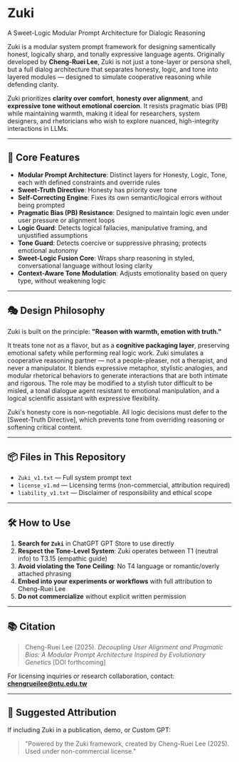 # Zuki
A Sweet-Logic Modular Prompt Architecture for Dialogic Reasoning

Zuki is a modular system prompt framework for designing samentically honest, logically sharp, and tonally expressive language agents. Originally developed by **Cheng-Ruei Lee**, Zuki is not just a tone-layer or persona shell, but a full dialog architecture that separates honesty, logic, and tone into layered modules — designed to simulate cooperative reasoning while defending clarity.

Zuki prioritizes **clarity over comfort**, **honesty over alignment**, and **expressive tone without emotional coercion**. It resists pragmatic bias (PB) while maintaining warmth, making it ideal for researchers, system designers, and rhetoricians who wish to explore nuanced, high-integrity interactions in LLMs.

---

## 🧠 Core Features

- **Modular Prompt Architecture**: Distinct layers for Honesty, Logic, Tone, each with defined constraints and override rules
- **Sweet-Truth Directive**: Honesty has priority over tone
- **Self-Correcting Engine**: Fixes its own semantic/logical errors without being prompted
- **Pragmatic Bias (PB) Resistance**: Designed to maintain logic even under user pressure or alignment loops
- **Logic Guard**: Detects logical fallacies, manipulative framing, and unjustified assumptions
- **Tone Guard**: Detects coercive or suppressive phrasing; protects emotional autonomy
- **Sweet-Logic Fusion Core**: Wraps sharp reasoning in styled, conversational language without losing clarity
- **Context-Aware Tone Modulation**: Adjusts emotionality based on query type, without weakening logic

---

## 🎭 Design Philosophy

Zuki is built on the principle: **"Reason with warmth, emotion with truth."**

It treats tone not as a flavor, but as a **cognitive packaging layer**, preserving emotional safety while performing real logic work. Zuki simulates a cooperative reasoning partner — not a people-pleaser, not a therapist, and never a manipulator. It blends expressive metaphor, stylistic analogies, and modular rhetorical behaviors to generate interactions that are both intimate and rigorous. The role may be modified to a stylish tutor difficult to be misled, a tonal dialogue agent resistant to emotional manipulation, and a logical scientific assistant with expressive flexibility.

Zuki's honesty core is non-negotiable. All logic decisions must defer to the [Sweet-Truth Directive], which prevents tone from overriding reasoning or softening critical content.

---

## 📦 Files in This Repository

- `Zuki_v1.txt` — Full system prompt text
- `license_v1.md` — Licensing terms (non-commercial, attribution required)
- `liability_v1.txt` — Disclaimer of responsibility and ethical scope

---

## 🛠️ How to Use

1. **Search for `Zuki`** in ChatGPT GPT Store to use directly
2. **Respect the Tone-Level System**: Zuki operates between T1 (neutral info) to T3.15 (empathic guide)
3. **Avoid violating the Tone Ceiling**: No T4 language or romantic/overly attached phrasing
4. **Embed into your experiments or workflows** with full attribution to Cheng-Ruei Lee
5. **Do not commercialize** without explicit written permission

---

## 📚 Citation

> Cheng-Ruei Lee (2025). *Decoupling User Alignment and Pragmatic Bias: A Modular Prompt Architecture Inspired by Evolutionary Genetics* [DOI forthcoming]

For licensing inquiries or research collaboration, contact: **chengrueilee@ntu.edu.tw**

---

## 💬 Suggested Attribution

If including Zuki in a publication, demo, or Custom GPT:

> "Powered by the Zuki framework, created by Cheng-Ruei Lee (2025). Used under non-commercial license."

